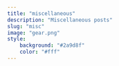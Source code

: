 ```yaml
---
title: "miscellaneous"
description: "Miscellaneous posts"
slug: "misc"
image: "gear.png"
style:
    background: "#2a9d8f"
    color: "#fff"
---
```

